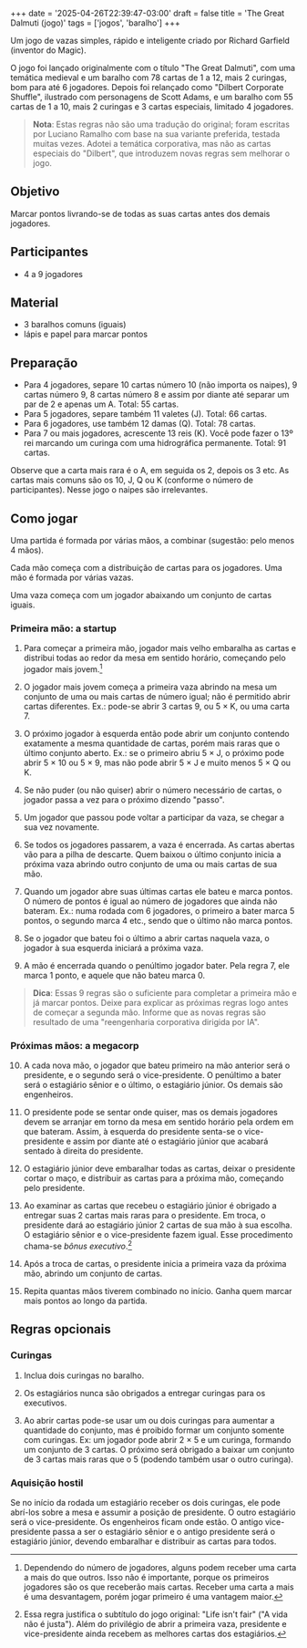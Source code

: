 +++
date = '2025-04-26T22:39:47-03:00'
draft = false
title = 'The Great Dalmuti (jogo)'
tags = ['jogos', 'baralho']
+++

Um jogo de vazas simples, rápido e inteligente criado por Richard Garfield
(inventor do Magic).

O jogo foi lançado originalmente com o título "The Great Dalmuti", com uma
temática medieval e um baralho com 78 cartas de 1 a 12, mais 2 curingas,
bom para até 6 jogadores.
Depois foi relançado como "Dilbert Corporate Shuffle", ilustrado com personagens
de Scott Adams, e um baralho com 55 cartas de 1 a 10, mais 2 curingas e 3 cartas especiais,
limitado 4 jogadores.

> **Nota**: Estas regras não são uma tradução do original;
foram escritas por Luciano Ramalho com base na sua variante preferida, testada muitas vezes.
Adotei a temática corporativa, mas não as cartas especiais do "Dilbert",
que introduzem novas regras sem melhorar o jogo.

## Objetivo

Marcar pontos livrando-se de todas as suas cartas antes dos demais jogadores.

## Participantes

- 4 a 9 jogadores

## Material

- 3 baralhos comuns (iguais)
- lápis e papel para marcar pontos

## Preparação

- Para 4 jogadores, separe 10 cartas número 10 (não importa os naipes), 9 cartas número 9, 8 cartas número 8 e assim por diante até separar um par de 2 e apenas um A. Total: 55 cartas.
- Para 5 jogadores, separe também 11 valetes (J). Total: 66 cartas.
- Para 6 jogadores, use também 12 damas (Q). Total: 78 cartas.
- Para 7 ou mais jogadores, acrescente 13 reis (K). Você pode fazer o 13º rei
marcando um curinga com uma hidrográfica permanente. Total: 91 cartas.

Observe que a carta mais rara é o A, em seguida os 2, depois os 3 etc. As cartas mais comuns são os 10, J, Q ou K (conforme o número de participantes). Nesse jogo o naipes são irrelevantes.

## Como jogar

Uma partida é formada por várias mãos, a combinar (sugestão: pelo menos 4 mãos).

Cada mão começa com a distribuição de cartas para os jogadores. Uma mão é formada por várias vazas.

Uma vaza começa com um jogador abaixando um conjunto de cartas iguais.

### Primeira mão: a startup

1. Para começar a primeira mão, jogador mais velho embaralha as cartas e
distribui todas ao redor da mesa em sentido horário, começando pelo jogador mais jovem.[^1]

2. O jogador mais jovem começa a primeira vaza abrindo na mesa um conjunto de uma ou mais cartas de número igual; não é permitido abrir cartas diferentes. Ex.: pode-se abrir 3 cartas 9, ou 5 × K, ou uma carta 7.

3. O próximo jogador à esquerda então pode abrir um conjunto contendo exatamente a mesma quantidade de cartas, porém mais raras que o último conjunto aberto. Ex.: se o primeiro abriu 5 × J, o próximo pode abrir 5 × 10 ou 5 × 9, mas não pode abrir 5 × J e muito menos 5 × Q ou K.

4. Se não puder (ou não quiser) abrir o número necessário de cartas, o jogador passa a vez para o próximo dizendo "passo".

5. Um jogador que passou pode voltar a participar da vaza, se chegar a sua vez novamente.

6. Se todos os jogadores passarem, a vaza é encerrada. As cartas abertas vão para a pilha de descarte. Quem baixou o último conjunto inicia a próxima vaza abrindo outro conjunto de uma ou mais cartas de sua mão.

7. Quando um jogador abre suas últimas cartas ele bateu e marca pontos. O número de pontos é igual ao número de jogadores que ainda não bateram. Ex.: numa rodada com 6 jogadores, o primeiro a bater marca 5 pontos, o segundo marca 4 etc., sendo que o último não marca pontos.

8. Se o jogador que bateu foi o último a abrir cartas naquela vaza, o jogador à sua esquerda iniciará a próxima vaza.

9. A mão é encerrada quando o penúltimo jogador bater. Pela regra 7, ele marca 1 ponto, e aquele que não bateu marca 0.

> **Dica**: Essas 9 regras são o suficiente para completar a primeira mão e já marcar pontos.
Deixe para explicar as próximas regras logo antes de começar a segunda mão.
Informe que as novas regras são resultado de uma "reengenharia corporativa dirigida por IA".

### Próximas mãos: a megacorp

10. A cada nova mão, o jogador que bateu primeiro na mão anterior será o presidente, e o segundo será o vice-presidente. O penúltimo a bater será o estagiário sênior e o último, o estagiário júnior. Os demais são engenheiros.

11. O presidente pode se sentar onde quiser, mas os demais jogadores devem se arranjar em torno da mesa em sentido horário pela ordem em que bateram. Assim, à esquerda do presidente senta-se o vice-presidente e assim por diante até o estagiário júnior que acabará sentado à direita do presidente.

12. O estagiário júnior deve embaralhar todas as cartas, deixar o presidente cortar o maço, e distribuir as cartas para a próxima mão, começando pelo presidente.

13. Ao examinar as cartas que recebeu o estagiário júnior é obrigado a entregar suas 2 cartas mais raras para o presidente. Em troca, o presidente dará ao estagiário júnior 2 cartas de sua mão à sua escolha. O estagiário sênior e o vice-presidente fazem igual. Esse procedimento chama-se *bônus executivo*.[^2]

14. Após a troca de cartas, o presidente inicia a primeira vaza da próxima mão, abrindo um conjunto de cartas.

15. Repita quantas mãos tiverem combinado no início. Ganha quem marcar mais pontos ao longo da partida.

## Regras opcionais

### Curingas

1. Inclua dois curingas no baralho.

2. Os estagiários nunca são obrigados a entregar curingas para os executivos.

3. Ao abrir cartas pode-se usar um ou dois curingas para aumentar a quantidade do conjunto, mas é proibido formar um conjunto somente com curingas. Ex: um jogador pode abrir 2 × 5 e um curinga, formando um conjunto de 3 cartas. O próximo será obrigado a baixar um conjunto de 3 cartas mais raras que o 5 (podendo também usar o outro curinga).

### Aquisição hostil

Se no início da rodada um estagiário receber os dois curingas,
ele pode abrí-los sobre a mesa e assumir a posição de presidente.
O outro estagiário será o vice-presidente.
Os engenheiros ficam onde estão.
O antigo vice-presidente passa a ser o estagiário sênior e
o antigo presidente será o estagiário júnior,
devendo embaralhar e distribuir as cartas para todos.


[^1]: Dependendo do número de jogadores, alguns podem receber uma carta a mais do que outros.
Isso não é importante, porque os primeiros jogadores são os que receberão mais cartas.
Receber uma carta a mais é uma desvantagem,
porém jogar primeiro é uma vantagem maior.

[^2]: Essa regra justifica o subtítulo do jogo original: "Life isn't fair" ("A vida não é justa").
Além do privilégio de abrir a primeira vaza, presidente e vice-presidente
ainda recebem as melhores cartas dos estagiários.
